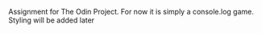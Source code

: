 Assignment for The Odin Project. For now it is simply a console.log game. Styling will be added later
